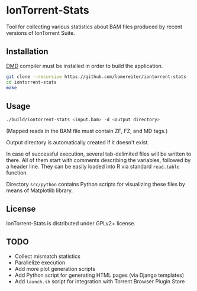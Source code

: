 IonTorrent-Stats
================

Tool for collecting various statistics about BAM files produced by
recent versions of IonTorrent Suite.

## Installation

[DMD](http://dlang.org/download) compiler must be installed in order to build the application.

```sh
git clone --recursive https://github.com/lomereiter/iontorrent-stats
cd iontorrent-stats
make
```

## Usage

```sh
./build/iontorrent-stats <input.bam> -d <output directory>
```
(Mapped reads in the BAM file must contain ZF, FZ, and MD tags.)

Output directory is automatically created if it doesn't exist.

In case of successful execution, several tab-delimited files will be
written to there. All of them start with comments describing the variables,
followed by a header line. They can be easily loaded into R via standard
`read.table` function.

Directory `src/python` contains Python scripts for visualizing these
files by means of Matplotlib library. 

## License

IonTorrent-Stats is distributed under GPLv2+ license.

## TODO

* Collect mismatch statistics
* Parallelize execution
* Add more plot generation scripts
* Add Python script for generating HTML pages (via Django templates)
* Add `launch.sh` script for integration with Torrent Browser Plugin Store
